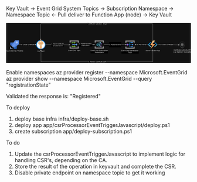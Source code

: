 Key Vault -> Event Grid System Topics -> Subscription Namespace -> Namespace Topic <- Pull deliver to Function App (node) -> Key Vault 

![Alt text](image.png)

Enable namespaces
az provider register --namespace Microsoft.EventGrid
az provider show --namespace Microsoft.EventGrid --query "registrationState"

Validated the response is: "Registered"

To deploy
1. deploy base infra infra/deploy-base.sh
2. deploy app app/csrProcessorEventTriggerJavascript/deploy.ps1
3. create subscription app/deploy-subscription.ps1

To do
1. Update the csrProcessorEventTriggerJavascript to implement logic for handling CSR's, depending on the CA.
2. Store the result of the operation in keyvault and complete the CSR.
3. Disable private endpoint on namespace topic to get it working
